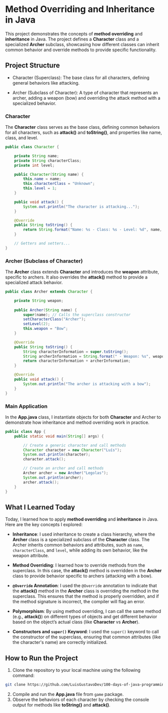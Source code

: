 # Method Overriding and Inheritance in Java

This project demonstrates the concepts of **method overriding** and **inheritance** in Java. The project defines a **Character** class and a specialized **Archer** subclass, showcasing how different classes can inherit common behavior and override methods to provide specific functionality.

## Project Structure

- Character (Superclass): The base class for all characters, defining general behaviors like attacking.

- Archer (Subclass of Character): A type of character that represents an archer, adding a weapon (bow) and overriding the attack method with a specialized behavior.

### Character

The **Character** class serves as the base class, defining common behaviors for all characters, such as **attack()** and **toString()**, and properties like name, class, and level.

```java
public class Character {

    private String name;
    private String characterClass;
    private int level;

    public Character(String name) {
        this.name = name;
        this.characterClass = "Unknown";
        this.level = 1;
    }

    public void attack() {
        System.out.println("The character is attacking...");
    }

    @Override
    public String toString() {
        return String.format("Name: %s - Class: %s - Level: %d", name, characterClass, level);
    }

    // Getters and setters...
}
```

### Archer (Subclass of Character)

The **Archer** class extends **Character** and introduces the **weapon** attribute, specific to archers. It also overrides the **attack()** method to provide a specialized attack behavior.

```java
public class Archer extends Character {

    private String weapon;
    
    public Archer(String name) {
        super(name); // Calls the superclass constructor
        setCharacterClass("Archer");
        setLevel(2);
        this.weapon = "Bow";
    }

    @Override
    public String toString() {
        String characterInformation = super.toString();
        String archerInformation = String.format(" - Weapon: %s", weapon);
        return characterInformation + archerInformation;
    }

    @Override
    public void attack() {
        System.out.println("The archer is attacking with a bow");
    }
}
```

### Main Application

In the **App.java** class, I instantiate objects for both **Character** and Archer to demonstrate how inheritance and method overriding work in practice.

```java
public class App {
    public static void main(String[] args) {

        // Create a generic character and call methods
        Character character = new Character("Luís");
        System.out.println(character);
        character.attack();

        // Create an archer and call methods
        Archer archer = new Archer("Legolas");
        System.out.println(archer);
        archer.attack();
    }
}
```

## What I Learned Today

Today, I learned how to apply **method overriding** and **inheritance** in Java. Here are the key concepts I explored:

- **Inheritance**: I used inheritance to create a class hierarchy, where the **Archer** class is a specialized subclass of the **Character** class. The Archer inherits common behaviors and attributes, such as `name`, `characterClass`, and `level`, while adding its own behavior, like the weapon attribute.

- **Method Overriding**: I learned how to override methods from the superclass. In this case, the **attack()** method is overridden in the **Archer** class to provide behavior specific to archers (attacking with a bow).

- **`@Override` Annotation**: I used the `@Override` annotation to indicate that the **attack()** method in the **Archer** class is overriding the method in the superclass. This ensures that the method is properly overridden, and if the method signature is incorrect, the compiler will flag an error.

 - **Polymorphism**: By using method overriding, I can call the same method (e.g., **attack()**) on different types of objects and get different behavior based on the object’s actual class (like **Character** vs **Archer**).

- **Constructors and `super()` Keyword**: I used the `super()` keyword to call the constructor of the superclass, ensuring that common attributes (like the character's name) are correctly initialized.

## How to Run the Project

1. Clone the repository to your local machine using the following command:
```bash
git clone https://github.com/LuisGustavoDev/100-days-of-java-programming.git
```
2. Compile and run the **App.java** file from `game` package.
3. Observe the behaviors of each character by checking the console output for methods like **toString()** and **attack()**.
